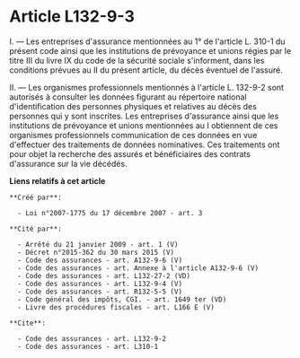 # Article L132-9-3

I. ― Les entreprises d'assurance mentionnées au 1° de l'article L. 310-1 du présent code ainsi que les institutions de
prévoyance et unions régies par le titre III du livre IX du code de la sécurité sociale s'informent, dans les conditions
prévues au II du présent article, du décès éventuel de l'assuré.

II. ― Les organismes professionnels mentionnés à l'article L. 132-9-2 sont autorisés à consulter les données figurant au
répertoire national d'identification des personnes physiques et relatives au décès des personnes qui y sont inscrites. Les
entreprises d'assurance ainsi que les institutions de prévoyance et unions mentionnées au I obtiennent de ces organismes
professionnels communication de ces données en vue d'effectuer des traitements de données nominatives. Ces traitements ont
pour objet la recherche des assurés et bénéficiaires des contrats d'assurance sur la vie décédés.

**Liens relatifs à cet article**

	**Créé par**:

	  - Loi n°2007-1775 du 17 décembre 2007 - art. 3

	**Cité par**:

	  - Arrêté du 21 janvier 2009 - art. 1 (V)
	  - Décret n°2015-362 du 30 mars 2015 (V)
	  - Code des assurances - art. A132-9-6 (V)
	  - Code des assurances - art. Annexe à l'article A132-9-6 (V)
	  - Code des assurances - art. L132-27-2 (VD)
	  - Code des assurances - art. L132-9-4 (V)
	  - Code des assurances - art. R132-5-5 (V)
	  - Code général des impôts, CGI. - art. 1649 ter (VD)
	  - Livre des procédures fiscales - art. L166 E (V)

	**Cite**:

	  - Code des assurances - art. L132-9-2
	  - Code des assurances - art. L310-1
